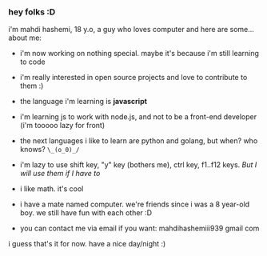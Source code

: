 ### hey folks :D

i'm mahdi hashemi, 18 y.o, a guy who loves computer and here are some... about me:

- i'm now working on nothing special. maybe it's because i'm still learning to code

- i'm really interested in open source projects and love to contribute to them :)

- the language i'm learning is **javascript**

- i'm learning js to work with node.js, and not to be a front-end developer (i'm tooooo lazy for front)

- the next languages i like to learn are python and golang, but when? who knows? `\_(o_0)_/`

- i'm lazy to use shift key, "y" key (bothers me), ctrl key, f1..f12 keys. *But I will use them if I have to*

- i like math. it's cool

- i have a mate named computer. we're friends since i was a 8 year-old boy. we still have fun with each other :D

- you can contact me via email if you want: mahdihashemiii939 gmail com

i guess that's it for now. have a nice day/night :)
